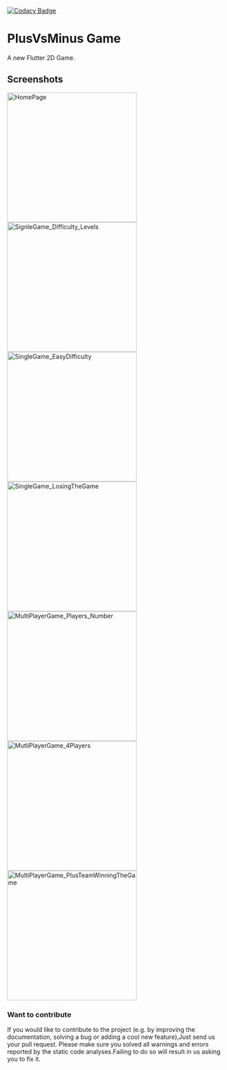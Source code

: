 
[![Codacy Badge](https://api.codacy.com/project/badge/Grade/1318f35796c74e24a57816a361872baf)](https://app.codacy.com/app/HoussemTN/PlusVsMinus_Game?utm_source=github.com&utm_medium=referral&utm_content=HoussemTN/PlusVsMinus_Game&utm_campaign=Badge_Grade_Dashboard)

# PlusVsMinus Game

A new Flutter 2D Game.

## Screenshots

<img  alt="HomePage" src="https://github.com/HoussemTN/PlusVsMinus_Game/blob/master/ScreenShots/HomePage.png?raw=true" heigth="250px" width="300px"/>
<img  alt="SignleGame_Difficulty_Levels" src="https://github.com/HoussemTN/PlusVsMinus_Game/blob/master/ScreenShots/SignleGame_Difficulty_Levels.png?raw=true" heigth="250px" width="300px"/>
<img  alt="SingleGame_EasyDifficulty" src="https://github.com/HoussemTN/PlusVsMinus_Game/blob/master/ScreenShots/SingleGame_EasyDifficulty.png?raw=true" heigth="250px" width="300px"/>
<img  alt="SingleGame_LosingTheGame" src="https://github.com/HoussemTN/PlusVsMinus_Game/blob/master/ScreenShots/SingleGame_LosingTheGame.png?raw=true" heigth="250px" width="300px"/>
<img  alt="MultiPlayerGame_Players_Number" src="https://github.com/HoussemTN/PlusVsMinus_Game/blob/master/ScreenShots/MultiPlayerGame_Players_Number.png?raw=true" heigth="250px" width="300px"/>
<img  alt="MutliPlayerGame_4Players" src="https://github.com/HoussemTN/PlusVsMinus_Game/blob/master/ScreenShots/MutliPlayerGame_4Players.png?raw=true" heigth="250px" width="300px"/>
<img  alt="MultiPlayerGame_PlusTeamWinningTheGame" src="https://github.com/HoussemTN/PlusVsMinus_Game/blob/master/ScreenShots/MultiPlayerGame_PlusTeamWinningTheGame.png?raw=true" heigth="250px" width="300px"/>

### Want to contribute

If you would like to contribute to the project (e.g. by improving the documentation, solving a bug or adding a cool new feature),Just send us your pull request. Please make sure you solved all warnings and errors reported by the static code analyses.Failing to do so will result in us asking you to fix it.
